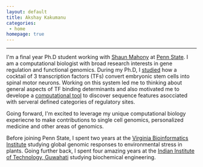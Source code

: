 ```yaml
---
layout: default
title: Akshay Kakumanu
categories:
 - home
homepage: true
---
```


--------------
I'm a final year Ph.D student working with [Shaun Mahony](http://mahonylab.org/) at [Penn State](http://www.psu.edu/). I am a computational biologist with broad research interests in gene regulation and functional genomics. During my Ph.D, I [studied](http://www.sciencedirect.com/science/article/pii/S1934590916304027) how a cocktail of 3 transcription factors (TFs) convert embryonic stem cells into spinal motor neurons. Working on this system led me to thinking about general aspects of TF binding determinants and also motivated me to develope a [computational tool](https://github.com/seqcode/sequnwinder) to discover sequence features asocciated with serveral defined categories of regulatory sites.

Going forward, I'm excited to leverage my unique computational biology experiecne to make contributions to single cell genomics, personalized medicine and other areas of genomics.

Before joining Penn State, I spent two years at the [Virginia Bioinformatics Institute](https://www.bi.vt.edu/) studying global genomic responses to environmental stress in plants. Going further back, I spent four amazing years at the [Indian Institute of Technology, Guwahati](http://www.iitg.ac.in/) studying biochemical engineering.




